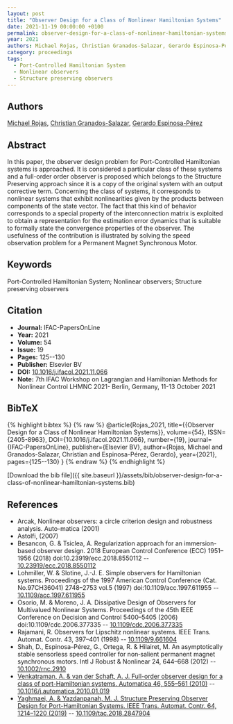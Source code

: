 ```yaml
---
layout: post
title: "Observer Design for a Class of Nonlinear Hamiltonian Systems"
date: 2021-11-19 00:00:00 +0100
permalink: observer-design-for-a-class-of-nonlinear-hamiltonian-systems
year: 2021
authors: Michael Rojas, Christian Granados-Salazar, Gerardo Espinosa-Pérez
category: proceedings
tags:
  - Port-Controlled Hamiltonian System
  - Nonlinear observers
  - Structure preserving observers
---
```

 
## Authors
[Michael Rojas](authors/michael-rojas), [Christian Granados-Salazar](authors/christian-granados-salazar), [Gerardo Espinosa-Pérez](authors/gerardo-espinosa-perez)
 
## Abstract
In this paper, the observer design problem for Port-Controlled Hamiltonian systems is approached. It is considered a particular class of these systems and a full-order order observer is proposed which belongs to the Structure Preserving approach since it is a copy of the original system with an output corrective term. Concerning the class of systems, it corresponds to nonlinear systems that exhibit nonlinearities given by the products between components of the state vector. The fact that this kind of behavior corresponds to a special property of the interconnection matrix is exploited to obtain a representation for the estimation error dynamics that is suitable to formally state the convergence properties of the observer. The usefulness of the contribution is illustrated by solving the speed observation problem for a Permanent Magnet Synchronous Motor.
 
## Keywords
Port-Controlled Hamiltonian System; Nonlinear observers; Structure preserving observers
 
## Citation
- **Journal:** IFAC-PapersOnLine
- **Year:** 2021
- **Volume:** 54
- **Issue:** 19
- **Pages:** 125--130
- **Publisher:** Elsevier BV
- **DOI:** [10.1016/j.ifacol.2021.11.066](https://doi.org/10.1016/j.ifacol.2021.11.066)
- **Note:** 7th IFAC Workshop on Lagrangian and Hamiltonian Methods for Nonlinear Control LHMNC 2021- Berlin, Germany, 11-13 October 2021
 
## BibTeX
{% highlight bibtex %}
{% raw %}
@article{Rojas_2021,
  title={{Observer Design for a Class of Nonlinear Hamiltonian Systems}},
  volume={54},
  ISSN={2405-8963},
  DOI={10.1016/j.ifacol.2021.11.066},
  number={19},
  journal={IFAC-PapersOnLine},
  publisher={Elsevier BV},
  author={Rojas, Michael and Granados-Salazar, Christian and Espinosa-Pérez, Gerardo},
  year={2021},
  pages={125--130}
}
{% endraw %}
{% endhighlight %}
 
[Download the bib file]({{ site.baseurl }}/assets/bib/observer-design-for-a-class-of-nonlinear-hamiltonian-systems.bib)
 
## References
- Arcak, Nonlinear observers: a circle criterion design and robustness analysis. Auto-matica (2001)
- Astolfi, (2007)
- Besancon, G. & Tsiclea, A. Regularization approach for an immersion-based observer design. 2018 European Control Conference (ECC) 1951–1956 (2018) doi:10.23919/ecc.2018.8550112 -- [10.23919/ecc.2018.8550112](https://doi.org/10.23919/ecc.2018.8550112)
- Lohmiller, W. & Slotine, J.-J. E. Simple observers for Hamiltonian systems. Proceedings of the 1997 American Control Conference (Cat. No.97CH36041) 2748–2753 vol.5 (1997) doi:10.1109/acc.1997.611955 -- [10.1109/acc.1997.611955](https://doi.org/10.1109/acc.1997.611955)
- Osorio, M. & Moreno, J. A. Dissipative Design of Observers for Multivalued Nonlinear Systems. Proceedings of the 45th IEEE Conference on Decision and Control 5400–5405 (2006) doi:10.1109/cdc.2006.377335 -- [10.1109/cdc.2006.377335](https://doi.org/10.1109/cdc.2006.377335)
- Rajamani, R. Observers for Lipschitz nonlinear systems. IEEE Trans. Automat. Contr. 43, 397–401 (1998) -- [10.1109/9.661604](https://doi.org/10.1109/9.661604)
- Shah, D., Espinosa–Pérez, G., Ortega, R. & Hilairet, M. An asymptotically stable sensorless speed controller for non‐salient permanent magnet synchronous motors. Intl J Robust &amp; Nonlinear 24, 644–668 (2012) -- [10.1002/rnc.2910](https://doi.org/10.1002/rnc.2910)
- [Venkatraman, A. & van der Schaft, A. J. Full-order observer design for a class of port-Hamiltonian systems. Automatica 46, 555–561 (2010)](full-order-observer-design-for-a-class-of-port-hamiltonian-systems) -- [10.1016/j.automatica.2010.01.019](https://doi.org/10.1016/j.automatica.2010.01.019)
- [Yaghmaei, A. & Yazdanpanah, M. J. Structure Preserving Observer Design for Port-Hamiltonian Systems. IEEE Trans. Automat. Contr. 64, 1214–1220 (2019)](structure-preserving-observer-design-for-port-hamiltonian-systems) -- [10.1109/tac.2018.2847904](https://doi.org/10.1109/tac.2018.2847904)

